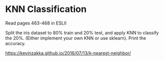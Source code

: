 # KNN Classification

Read pages 463-468 in ESLII

Split the iris dataset to 80% train and 20% test, and apply KNN to classify the 20%. (Either implement your own KNN or use sklearn). Print the accuracy.

https://kevinzakka.github.io/2016/07/13/k-nearest-neighbor/ 
